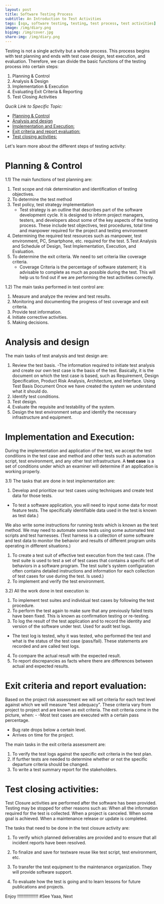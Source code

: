 ```yaml
---
layout: post
title: Software Testing Process
subtitle: An Introduction to Test Activities
tags: [sqa, software testing, testing, test process, test activities]
image: /img/diary.png
bigimg: /img/cover.jpg
share-img: /img/diary.png
---
```


Testing is not a single activity but a whole process. This process begins with test planning and ends with test case design, test execution, and evaluation. Therefore, we can divide the basic functions of the testing process into certain steps:

1. Planning & Control
2. Analysis & Design
3. Implementation & Execution
4. Evaluating Exit Criteria & Reporting
5. Test Closing Activities

_Qucik Link to Specific Topic:_

- [Planning & Control](#planning--control)
- [Analysis and design](#analysis-and-design)
- [Implementation and Execution:](#implementation-and-execution)
- [Exit criteria and report evaluation:](#exit-criteria-and-report-evaluation)
- [Test closing activities:](#test-closing-activities)

Let's learn more about the different steps of testing activity:

# Planning & Control

1.1) The main functions of test planning are:

1. Test scope and risk determination and identification of testing objectives.
2. To determine the test method
3. Test policy, test strategy implementation
   - Test strategy is an outline that describes part of the software development cycle. It is designed to inform project managers, testers, and developers about some of the key aspects of the testing process.
   These include test objectives, test procedures, total time and manpower required for the project and testing environment
4. Determining the required test resources such as manpower, test environment, PC, Smartphone, etc. required for the test.
5.Test Analysis and Schedule of Design, Test Implementation, Execution, and Evaluation.
6. To determine the exit criteria. We need to set criteria like coverage criteria.
   - Coverage Criteria is the percentage of software statement; it is advisable to complete as much as possible during the test. This will help us to find out if we are performing the test activities correctly.

1.2) The main tasks performed in test control are:

1. Measure and analyze the review and test results.
2. Monitoring and documenting the progress of test coverage and exit criteria.
3. Provide test information.
4. Initiate corrective activities.
5. Making decisions.

# Analysis and design

The main tasks of test analysis and test design are:

1. Review the test basis.
   -The information required to initiate test analysis and create our own test case is the basis of the test. Basically, it is the document on which the test case is based, such as Requirement, Design Specification, Product Risk Analysis, Architecture, and Interface. Using Test Basis Document Once we have created the system we understand what it should do.
2. Identify test conditions.
3. Test design.
4. Evaluate the requisite and testability of the system.
5. Design the test environment setup and identify the necessary infrastructure and equipment.

# Implementation and Execution:

  During the implementation and application of the test, we accept the test conditions in the test case and method and other tests such as automation script, test environment, and any other test infrastructure. A **test case** is a set of conditions under which an examiner will determine if an application is working properly.

3.1) The tasks that are done in test implementation are:

1. Develop and prioritize our test cases using techniques and create test data for those tests. 
 - To test a software application, you will need to input some data for most feature tests. The specifically identifiable data used in the test is known as test data.)

We also write some instructions for running tests which is known as the test method.
We may need to automate some tests using some automated test scripts and test harnesses. (Test harness is a collection of some software and test data to monitor the behavior and results of different program units operating in different situations.)

1. To create a test suit of effective test execution from the test case. (The test suite is used to test a set of test cases that contains a specific set of behaviors in a software program. The test suite's system configuration often contains detailed instructions and information for each collection of test cases for use during the test. Is used.)
2. To implement and verify the test environment.

3.2) All the work done in test execution is:
1. To implement test suites and individual test cases by following the test procedure.
2. To perform the test again to make sure that any previously failed tests have been fixed. This is known as confirmation testing or re-testing.
3. To log the result of the test application and to record the identity and version of the software under test. Used for audit test logs.
- The test log is tested, why it was tested, who performed the test and what is the status of the test case (pass/fail). These statements are recorded and are called test logs.
4. To compare the actual result with the expected result.
5. To report discrepancies as facts where there are differences between actual and expected results.

# Exit criteria and report evaluation:

Based on the project risk assessment we will set criteria for each test level against which we will measure "test adequacy". These criteria vary from project to project and are known as exit criteria. The exit criteria come in the picture, when: -
-Most test cases are executed with a certain pass percentage.

- Bug rate drops below a certain level.
- Arrives on time for the project.

The main tasks in the exit criteria assessment are:

1. To verify the test logs against the specific exit criteria in the test plan.
2. If further tests are needed to determine whether or not the specific departure criteria should be changed.
3. To write a test summary report for the stakeholders.

# Test closing activities:

Test Closure activities are performed after the software has been provided. Testing may be stopped for other reasons such as:
When all the information required for the test is collected.
When a project is canceled.
When some goal is achieved.
When a maintenance release or update is completed.

The tasks that need to be done in the test closure activity are:

1. To verify which planned deliverables are provided and to ensure that all incident reports have been resolved.

2. To finalize and save for testware reuse like test script, test environment, etc.
3. To transfer the test equipment to the maintenance organization. They will provide software support.
4. To evaluate how the test is going and to learn lessons for future publications and projects.

Enjoy !!!!!!!!!!!!!!!!!
#See Yaaa, Next
